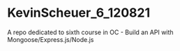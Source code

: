 # KevinScheuer_6_120821
A repo dedicated to sixth course in OC - Build an API with Mongoose/Express.js/Node.js
